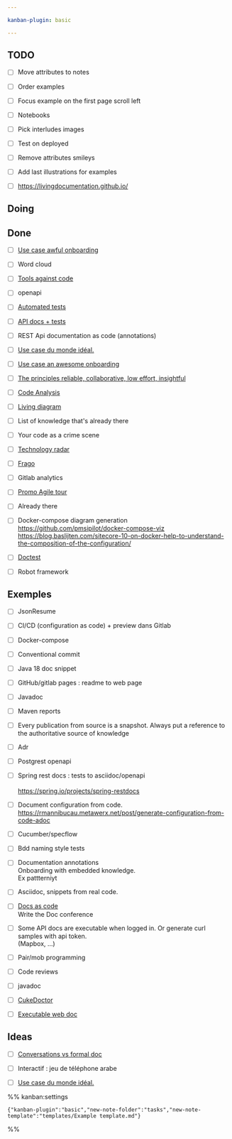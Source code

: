 ```yaml
---

kanban-plugin: basic

---
```


## TODO

- [ ] Move attributes to notes
- [ ] Order examples
- [ ] Focus example on the first page scroll left
- [ ] Notebooks
- [ ] Pick interludes images
- [ ] Test on deployed
- [ ] Remove attributes smileys
- [ ] Add last illustrations for examples
- [ ] https://livingdocumentation.github.io/


## Doing



## Done

- [ ] [Use case  awful onboarding](tasks/Use%20case%20%20awful%20onboarding.md)
- [ ] Word cloud
- [ ] [Tools against code](tasks/Tools%20against%20code.md)
- [ ] openapi
- [ ] [Automated tests](tasks/Automated%20tests.md)
- [ ] [API docs + tests](tasks/API%20docs%20+%20tests.md)
- [ ] REST Api documentation as code (annotations)
- [ ] [Use case du monde idéal.](tasks/Use%20case%20du%20monde%20idéal..md)
- [ ] [Use case  an awesome onboarding](tasks/Use%20case%20%20an%20awesome%20onboarding.md)
- [ ] [The principles   reliable, collaborative, low effort, insightful](tasks/The%20principles%20%20%20reliable,%20collaborative,%20low%20effort,%20insightful.md)
- [ ] [Code Analysis](tasks/Code%20is%20documentation.md)
- [ ] [Living diagram](tasks/Living%20diagram.md)
- [ ] List of knowledge that's already there
- [ ] Your code as a crime scene
- [ ] [Technology radar](tasks/Technology%20radar.md)
- [ ] [Frago](tasks/Frago.md)
- [ ] Gitlab analytics
- [ ] [Promo Agile tour](tasks/Promo%20Agile%20tour.md)
- [ ] Already there
- [ ] Docker-compose diagram generation <br>https://github.com/pmsipilot/docker-compose-viz<br>https://blog.baslijten.com/sitecore-10-on-docker-help-to-understand-the-composition-of-the-configuration/
- [ ] [Doctest](tasks/Doctest.md)
- [ ] Robot framework


## Exemples

- [ ] JsonResume
- [ ] CI/CD (configuration as code) + preview dans Gitlab
- [ ] Docker-compose
- [ ] Conventional commit
- [ ] Java 18 doc snippet
- [ ] GitHub/gitlab pages : readme to web page
- [ ] Javadoc
- [ ] Maven reports
- [ ] Every publication from source is a snapshot. Always put a reference to the authoritative source of knowledge
- [ ] Adr
- [ ] Postgrest openapi
- [ ] Spring rest docs : tests to asciidoc/openapi<br><br>https://spring.io/projects/spring-restdocs
- [ ] Document configuration from code.<br>https://rmannibucau.metawerx.net/post/generate-configuration-from-code-adoc
- [ ] Cucumber/specflow
- [ ] Bdd naming style tests
- [ ] Documentation annotations<br>Onboarding with embedded knowledge.<br>Ex pattterniyt
- [ ] Asciidoc, snippets from real code.
- [ ] [Docs as code](tasks/Docs%20as%20code.md)<br>Write the Doc conference
- [ ] Some API docs are executable when logged in. Or generate curl samples with api token.<br>(Mapbox, ...)
- [ ] Pair/mob programming
- [ ] Code reviews
- [ ] javadoc
- [ ] [CukeDoctor](tasks/CukeDoctor.md)
- [ ] [Executable web doc](tasks/Executable%20web%20doc.md)


## Ideas

- [ ] [Conversations vs formal doc](tasks/Conversations%20vs%20formal%20doc.md)
- [ ] Interactif : jeu de téléphone arabe
- [ ] [Use case du monde idéal.](tasks/Use%20case%20du%20monde%20idéal..md)




%% kanban:settings
```
{"kanban-plugin":"basic","new-note-folder":"tasks","new-note-template":"templates/Example template.md"}
```
%%